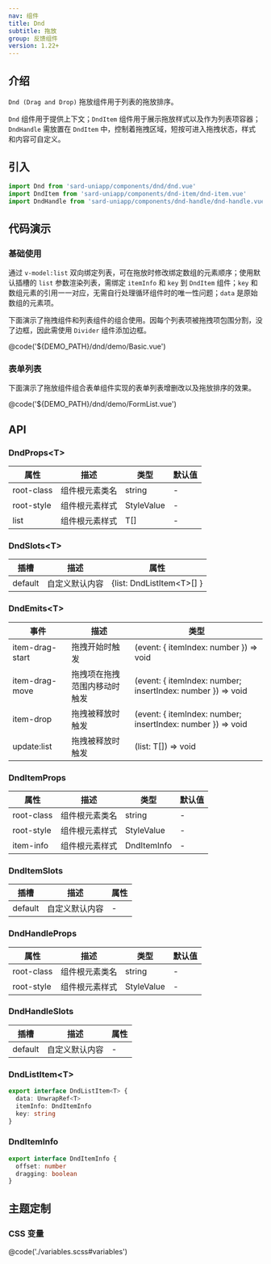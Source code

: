 ```yaml
---
nav: 组件
title: Dnd
subtitle: 拖放
group: 反馈组件
version: 1.22+
---
```


## 介绍

`Dnd (Drag and Drop)` 拖放组件用于列表的拖放排序。

`Dnd` 组件用于提供上下文；`DndItem` 组件用于展示拖放样式以及作为列表项容器；`DndHandle` 需放置在 `DndItem` 中，控制着拖拽区域，短按可进入拖拽状态，样式和内容可自定义。

## 引入

```ts
import Dnd from 'sard-uniapp/components/dnd/dnd.vue'
import DndItem from 'sard-uniapp/components/dnd-item/dnd-item.vue'
import DndHandle from 'sard-uniapp/components/dnd-handle/dnd-handle.vue'
```

## 代码演示

### 基础使用

通过 `v-model:list` 双向绑定列表，可在拖放时修改绑定数组的元素顺序；使用默认插槽的 `list` 参数渲染列表，需绑定 `itemInfo` 和 `key` 到 `DndItem` 组件；`key` 和数组元素的引用一一对应，无需自行处理循环组件时的唯一性问题；`data` 是原始数组的元素项。

下面演示了拖拽组件和列表组件的组合使用。因每个列表项被拖拽项包围分割，没了边框，因此需使用 `Divider` 组件添加边框。

@code('${DEMO_PATH}/dnd/demo/Basic.vue')

### 表单列表

下面演示了拖放组件组合表单组件实现的表单列表增删改以及拖放排序的效果。

@code('${DEMO_PATH}/dnd/demo/FormList.vue')

## API

### DndProps\<T>

| 属性       | 描述           | 类型       | 默认值 |
| ---------- | -------------- | ---------- | ------ |
| root-class | 组件根元素类名 | string     | -      |
| root-style | 组件根元素样式 | StyleValue | -      |
| list       | 组件根元素样式 | T[]        | -      |

### DndSlots\<T>

| 插槽    | 描述           | 属性                       |
| ------- | -------------- | -------------------------- |
| default | 自定义默认内容 | {list: DndListItem\<T>[] } |

### DndEmits\<T>

| 事件            | 描述                         | 类型                                                        |
| --------------- | ---------------------------- | ----------------------------------------------------------- |
| item-drag-start | 拖拽开始时触发               | (event: { itemIndex: number }) => void                      |
| item-drag-move  | 拖拽项在拖拽范围内移动时触发 | (event: { itemIndex: number; insertIndex: number }) => void |
| item-drop       | 拖拽被释放时触发             | (event: { itemIndex: number; insertIndex: number }) => void |
| update:list     | 拖拽被释放时触发             | (list: T[]) => void                                         |

### DndItemProps

| 属性       | 描述           | 类型        | 默认值 |
| ---------- | -------------- | ----------- | ------ |
| root-class | 组件根元素类名 | string      | -      |
| root-style | 组件根元素样式 | StyleValue  | -      |
| item-info  | 组件根元素样式 | DndItemInfo | -      |

### DndItemSlots

| 插槽    | 描述           | 属性 |
| ------- | -------------- | ---- |
| default | 自定义默认内容 | -    |

### DndHandleProps

| 属性       | 描述           | 类型       | 默认值 |
| ---------- | -------------- | ---------- | ------ |
| root-class | 组件根元素类名 | string     | -      |
| root-style | 组件根元素样式 | StyleValue | -      |

### DndHandleSlots

| 插槽    | 描述           | 属性 |
| ------- | -------------- | ---- |
| default | 自定义默认内容 | -    |

### DndListItem\<T>

```ts
export interface DndListItem<T> {
  data: UnwrapRef<T>
  itemInfo: DndItemInfo
  key: string
}
```

### DndItemInfo

```ts
export interface DndItemInfo {
  offset: number
  dragging: boolean
}
```

## 主题定制

### CSS 变量

@code('./variables.scss#variables')
